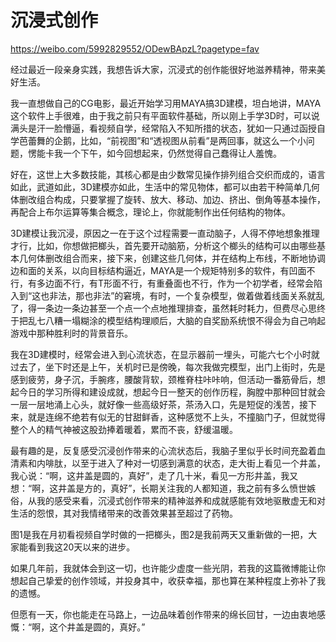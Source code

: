 # 沉浸式创作

https://weibo.com/5992829552/ODewBApzL?pagetype=fav

经过最近一段亲身实践，我想告诉大家，沉浸式的创作能很好地滋养精神，带来美好生活。

我一直想做自己的CG电影，最近开始学习用MAYA搞3D建模，坦白地讲，MAYA这个软件上手很难，由于我之前只有平面软件基础，所以刚上手学3D时，可以说满头是汗一脸懵逼，看视频自学，经常陷入不知所措的状态，犹如一只通过函授自学芭蕾舞的企鹅，比如，“前视图”和“透视图从前看”是两回事，就这么一个小问题，愣能卡我一个下午，如今回想起来，仍然觉得自己蠢得让人羞愧。

好在，这世上大多数技能，其核心都是由少数常见操作排列组合交织而成的，语言如此，武道如此，3D建模亦如此，生活中的常见物体，都可以由若干种简单几何体删改组合构成，只要掌握了旋转、放大、移动、加边、挤出、倒角等基本操作，再配合上布尔运算等集合概念，理论上，你就能制作出任何结构的物体。

3D建模让我沉浸，原因之一在于这个过程需要一直动脑子，人得不停地想象推理才行，比如，你想做把榔头，首先要开动脑筋，分析这个榔头的结构可以由哪些基本几何体删改组合而来，接下来，创建这些几何体，并在结构上布线，不断地协调边和面的关系，以向目标结构逼近，MAYA是一个规矩特别多的软件，有凹面不行，有多边面不行，有T形面不行，有重叠面也不行，作为一个初学者，经常会陷入到“这也非法，那也非法”的窘境，有时，一个复杂模型，做着做着线面关系就乱了，得一条边一条边甚至一个点一个点地推理排查，虽然耗时耗力，但费尽心思终于把乱七八糟一塌糊涂的模型结构理顺后，大脑的自奖励系统恨不得会为自己响起游戏中那种胜利时的背景音乐。

我在3D建模时，经常会进入到心流状态，在显示器前一埋头，可能六七个小时就过去了，坐下时还是上午，关机时已是傍晚，每次我做完模型，出门上街时，先是感到疲劳，身子沉，手腕疼，腰酸背软，颈椎脊柱咔咔响，但活动一番筋骨后，想起今日的学习所得和建设成就，想起今日一整天的创作历程，胸膛中那种回甘就会一层一层地涌上心头，就好像一些高级好茶，茶汤入口，先是短促的浅苦，接下来，就是连绵不绝若有似无的甘甜鲜香，这种感觉不上头，不撞脑门子，但就觉得整个人的精气神被这股劲捧着暖着，累而不丧，舒缓温暖。

最有趣的是，反复感受沉浸创作带来的心流状态后，我脑子里似乎长时间充盈着血清素和内啡肽，以至于进入了种对一切感到满意的状态，走大街上看见一个井盖，我心说：“啊，这井盖是圆的，真好”，走了几十米，看见一方形井盖，我又想：“啊，这井盖是方的，真好”，长期关注我的人都知道，我之前有多么愤世嫉俗，从我的感受来看，沉浸式创作带来的精神滋养和成就感能有效地驱散虚无和对生活的怨恨，其对我情绪带来的改善效果甚至超过了药物。

图1是我在月初看视频自学时做的一把榔头，图2是我前两天又重新做的一把，大家能看到我这20天以来的进步。

如果几年前，我就体会到这一切，也许能少虚度一些光阴，若我的这篇微博能让你想起自己挚爱的创作领域，并投身其中，收获幸福，那也算在某种程度上弥补了我的遗憾。

但愿有一天，你也能走在马路上，一边品味着创作带来的绵长回甘，一边由衷地感慨：“啊，这个井盖是圆的，真好。”